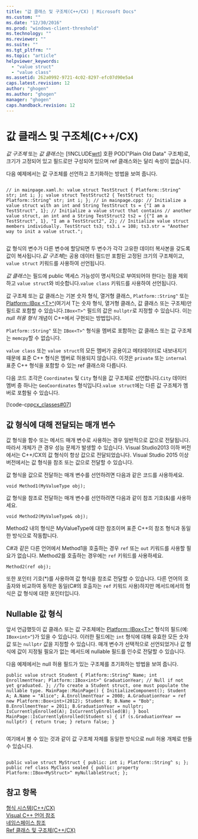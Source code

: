```yaml
---
title: "값 클래스 및 구조체(C++/CX) | Microsoft Docs"
ms.custom: ""
ms.date: "12/30/2016"
ms.prod: "windows-client-threshold"
ms.technology: ""
ms.reviewer: ""
ms.suite: ""
ms.tgt_pltfrm: ""
ms.topic: "article"
helpviewer_keywords: 
  - "value struct"
  - "value class"
ms.assetid: 262a0992-9721-4c02-8297-efc07d90e5a4
caps.latest.revision: 12
author: "ghogen"
ms.author: "ghogen"
manager: "ghogen"
caps.handback.revision: 12
---
```

# 값 클래스 및 구조체(C++/CX)
*값 구조체* 또는 *값 클래스*는 [!INCLUDE[wrt](../cppcx/includes/wrt-md.md)] 호환 POD\("Plain Old Data" 구조체\)로, 크기가 고정되어 있고 필드로만 구성되어 있으며 ref 클래스와는 달리 속성이 없습니다.  
  
 다음 예제에서는 값 구조체를 선언하고 초기화하는 방법을 보여 줍니다.  
  
```  
  
// in mainpage.xaml.h: value struct TestStruct { Platform::String^ str; int i; }; value struct TestStruct2 { TestStruct ts; Platform::String^ str; int i; }; // in mainpage.cpp: // Initialize a value struct with an int and String TestStruct ts = {"I am a TestStruct", 1}; // Initialize a value struct that contains // another value struct, an int and a String TestStruct2 ts2 = {{"I am a TestStruct", 1}, "I am a TestStruct2", 2}; // Initialize value struct members individually. TestStruct ts3; ts3.i = 108; ts3.str = "Another way to init a value struct.";  
  
```  
  
 값 형식의 변수가 다른 변수에 할당되면 두 변수가 각각 고유한 데이터 복사본을 갖도록 값이 복사됩니다.*값 구조체*는 공용 데이터 필드만 포함된 고정된 크기의 구조체이고, `value struct` 키워드를 사용하여 선언됩니다.  
  
 *값 클래스*는 필드에 public 액세스 가능성이 명시적으로 부여되어야 한다는 점을 제외하고 `value struct`와 비슷합니다.`value class` 키워드를 사용하여 선언됩니다.  
  
 값 구조체 또는 값 클래스는 기본 숫자 형식, 열거형 클래스, `Platform::String^` 또는 [Platform::IBox \<T\>^](../cppcx/platform-ibox-interface.md)\(여기서 T는 숫자 형식, 열거형 클래스, 값 클래스 또는 구조체\)만 필드로 포함할 수 있습니다.`IBox<T>^` 필드의 값은 `nullptr`로 지정할 수 있습니다. 이는 *null 허용 형식* 개념이 C\+\+에서 구현되는 방법입니다.  
  
 `Platform::String^` 또는 `IBox<T>^` 형식을 멤버로 포함하는 값 클래스 또는 값 구조체는 `memcpy`할 수 없습니다.  
  
 `value class` 또는 `value struct`의 모든 멤버가 공용이고 메타데이터로 내보내지기 때문에 표준 C\+\+ 형식은 멤버로 허용되지 않습니다. 이것은 `private` 또는 `internal` 표준 C\+\+ 형식을 포함할 수 있는 ref 클래스와 다릅니다.  
  
 다음 코드 조각은 `Coordinates` 및 `City` 형식을 값 구조체로 선언합니다.`City` 데이터 멤버 중 하나는 `GeoCoordinates` 형식입니다.`value struct`에는 다른 값 구조체가 멤버로 포함될 수 있습니다.  
  
 [!code-cpp[cx_classes#07](../snippets/cpp/VS_Snippets_Misc/cx_classes/cpp/class1.h#07)]  
  
## 값 형식에 대해 전달되는 매개 변수  
 값 형식을 함수 또는 메서드 매개 변수로 사용하는 경우 일반적으로 값으로 전달됩니다. 따라서 개체가 큰 경우 성능 문제가 발생할 수 있습니다. Visual Studio2013 이하 버전에서는 C\+\+\/CX의 값 형식이 항상 값으로 전달되었습니다. Visual Studio 2015 이상 버전에서는 값 형식을 참조 또는 값으로 전달할 수 있습니다.  
  
 값 형식을 값으로 전달하는 매개 변수를 선언하려면 다음과 같은 코드를 사용하세요.  
  
```  
void Method1(MyValueType obj);  
```  
  
 값 형식을 참조로 전달하는 매개 변수를 선언하려면 다음과 같이 참조 기호\(&\)를 사용하세요.  
  
```  
void Method2(MyValueType& obj);  
```  
  
 Method2 내의 형식은 MyValueType에 대한 참조이며 표준 C\+\+의 참조 형식과 동일한 방식으로 작동합니다.  
  
 C\#과 같은 다른 언어에서 Method1을 호출하는 경우 `ref` 또는 `out` 키워드를 사용할 필요가 없습니다. Method2를 호출하는 경우에는 `ref` 키워드를 사용하세요.  
  
```  
Method2(ref obj);  
```  
  
 또한 포인터 기호\(\*\)를 사용하여 값 형식을 참조로 전달할 수 있습니다. 다른 언어의 호출자와 비교하여 동작은 동일\(C\#의 호출자는 `ref` 키워드 사용\)하지만 메서드에서의 형식은 값 형식에 대한 포인터입니다.  
  
## Nullable 값 형식  
 앞서 언급했듯이 값 클래스 또는 값 구조체에는 [Platform::IBox\<T\>^](../cppcx/platform-ibox-interface.md) 형식의 필드\(예: `IBox<int>^`\)가 있을 수 있습니다. 이러한 필드에는 `int` 형식에 대해 유효한 모든 숫자 값 또는 `nullptr` 값을 지정할 수 있습니다. 매개 변수가 선택적으로 선언되었거나 값 형식에 값이 지정될 필요가 없는 메서드에 nullable 필드를 인수로 전달할 수 있습니다.  
  
 다음 예제에서는 null 허용 필드가 있는 구조체를 초기화하는 방법을 보여 줍니다.  
  
```  
public value struct Student { Platform::String^ Name; int EnrollmentYear; Platform::IBox<int>^ GraduationYear; // Null if not yet graduated. }; //To create a Student struct, one must populate the nullable type. MainPage::MainPage() { InitializeComponent(); Student A; A.Name = "Alice"; A.EnrollmentYear = 2008; A.GraduationYear = ref new Platform::Box<int>(2012); Student B; B.Name = "Bob"; B.EnrollmentYear = 2011; B.GraduationYear = nullptr; IsCurrentlyEnrolled(A); IsCurrentlyEnrolled(B); } bool MainPage::IsCurrentlyEnrolled(Student s) { if (s.GraduationYear == nullptr) { return true; } return false; }  
  
```  
  
 여기에서 볼 수 있는 것과 같이 값 구조체 자체를 동일한 방식으로 null 허용 개체로 만들 수 있습니다.  
  
```  
  
public value struct MyStruct { public: int i; Platform::String^ s; }; public ref class MyClass sealed { public: property Platform::IBox<MyStruct>^ myNullableStruct; };  
```  
  
## 참고 항목  
 [형식 시스템\(C\+\+\/CX\)](../cppcx/type-system-c-cx.md)   
 [Visual C\+\+ 언어 참조](../cppcx/visual-c-language-reference-c-cx.md)   
 [네임스페이스 참조](../cppcx/namespaces-reference-c-cx.md)   
 [Ref 클래스 및 구조체\(C\+\+\/CX\)](../cppcx/ref-classes-and-structs-c-cx.md)